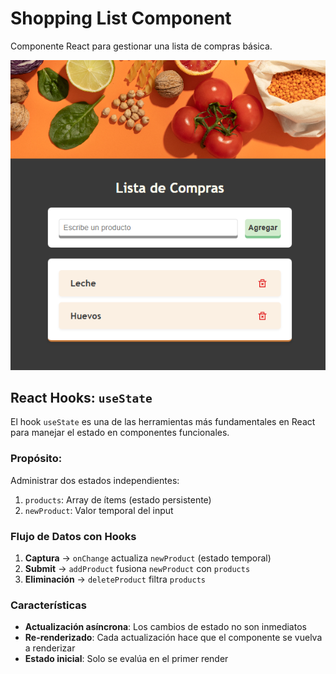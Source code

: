 # Shopping List Component

Componente React para gestionar una lista de compras básica.

![Landing page](./src/assets/landing.png)

## React Hooks: `useState`

El hook `useState` es una de las herramientas más fundamentales en React para manejar el estado en componentes funcionales.

### **Propósito**:  
Administrar dos estados independientes:
1. `products`: Array de ítems (estado persistente)
2. `newProduct`: Valor temporal del input

### Flujo de Datos con Hooks

1. **Captura** → `onChange` actualiza `newProduct` (estado temporal)
2. **Submit** → `addProduct` fusiona `newProduct` con `products`
3. **Eliminación** → `deleteProduct` filtra `products`

### Características 
- **Actualización asíncrona**: Los cambios de estado no son inmediatos
- **Re-renderizado**: Cada actualización hace que el componente se vuelva a renderizar
- **Estado inicial**: Solo se evalúa en el primer render